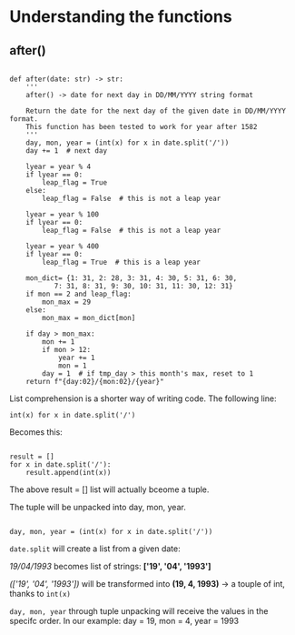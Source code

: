 # Understanding the functions

## after()

```

def after(date: str) -> str: 
    '''
    after() -> date for next day in DD/MM/YYYY string format

    Return the date for the next day of the given date in DD/MM/YYYY format.
    This function has been tested to work for year after 1582
    '''
    day, mon, year = (int(x) for x in date.split('/'))
    day += 1  # next day

    lyear = year % 4
    if lyear == 0:
        leap_flag = True
    else:
        leap_flag = False  # this is not a leap year

    lyear = year % 100
    if lyear == 0:
        leap_flag = False  # this is not a leap year

    lyear = year % 400
    if lyear == 0:
        leap_flag = True  # this is a leap year
    
    mon_dict= {1: 31, 2: 28, 3: 31, 4: 30, 5: 31, 6: 30,
           7: 31, 8: 31, 9: 30, 10: 31, 11: 30, 12: 31}
    if mon == 2 and leap_flag:
        mon_max = 29
    else:
        mon_max = mon_dict[mon]
    
    if day > mon_max:
        mon += 1
        if mon > 12:
            year += 1
            mon = 1
        day = 1  # if tmp_day > this month's max, reset to 1 
    return f"{day:02}/{mon:02}/{year}"

```
List comprehension is a shorter way of writing code. The following line:

```
int(x) for x in date.split('/')

```

Becomes this:

```

result = []
for x in date.split('/'):
    result.append(int(x))

```

The above result = [] list will actually bceome a tuple.

The tuple will be unpacked into day, mon, year.

```

day, mon, year = (int(x) for x in date.split('/'))

```

```date.split``` will create a list from a given date: 

_19/04/1993_ becomes list of strings: **['19', '04', '1993']**

_(['19', '04', '1993'])_ will be transformed into **(19, 4, 1993)** -> a touple of int, thanks to ```int(x)```

```day, mon, year``` through tuple unpacking will receive the values in the specifc order. In our example: day = 19, mon = 4, year = 1993
